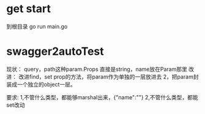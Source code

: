 # get start
到根目录
go run main.go


# swagger2autoTest

现状：
query，path这种param.Props 直接是string，name放在Param那里
改进：
改进find，set prop的方法，将param作为单独的一层放进去
2，把param封装成一个独立的object一层。

要求:
1,不管什么类型，都能够marshal出来，{"name":""}
2,不管什么类型，都能set改动